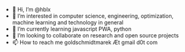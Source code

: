 - 👋 Hi, I’m @hblx
- 👀 I’m interested in computer science, engineering, optimization, machine learning and technology in general
- 🌱 I’m currently learning javascript PWA, python
- 💞️ I’m looking to collaborate on research and open source projects
- 📫 How to reach me goldschmidtmarek Æt gmail d0t com

<!---
hblx/hblx is a ✨ special ✨ repository because its `README.md` (this file) appears on your GitHub profile.
You can click the Preview link to take a look at your changes.
--->
